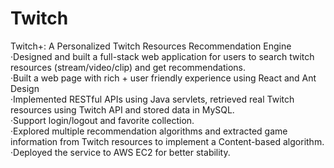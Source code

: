# Twitch
Twitch+: A Personalized Twitch Resources Recommendation Engine <br />
·Designed and built a full-stack web application for users to search twitch resources (stream/video/clip) and get recommendations.  <br />
·Built a web page with rich + user friendly experience using React and Ant Design <br />
·Implemented RESTful APIs using Java servlets, retrieved real Twitch resources using Twitch API and stored data in MySQL. <br />
·Support login/logout and favorite collection. <br />
·Explored multiple recommendation algorithms and extracted game information from Twitch resources to implement a Content-based algorithm. <br />
·Deployed the service to AWS EC2 for better stability.
